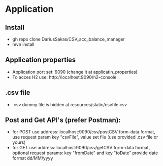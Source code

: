 # Application
## Install
* gh repo clone DariusSakas/CSV_acc_balance_manager
* mvn install
## Application properties
* Application port set: 9090 (change it at applicatin_properties)
* To acces H2 use: http://localhost:9090/h2-console
## .csv file
 * .csv dummy file is hidden at resources/static/csvfile.csv
## Post and Get API's (prefer Postman):
 * for POST use address: localhost:9090/csv/postCSV
 form-data format, use request param key "csvFile", value set file (use provided .csv file or yours)
 * for GET use address: localhost:9090/csv/getCSV
  form-data format, optional request params: key "fromDate" and key "toDate"
  provide date format dd/MM/yyyy
